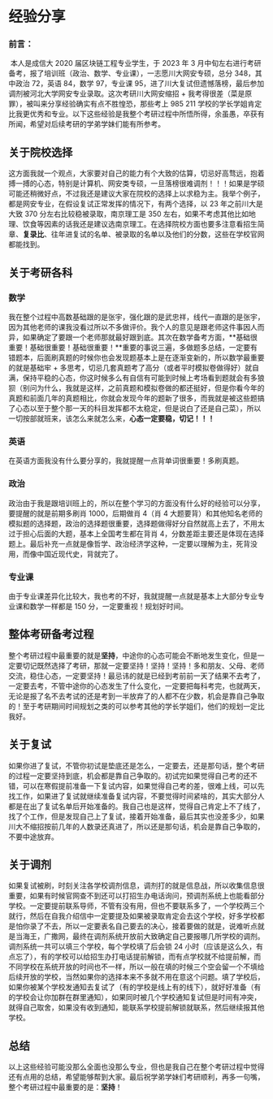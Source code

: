 # 经验分享

### 前言：

​	本人是成信大 2020 届区块链工程专业学生，于 2023 年 3 月中旬左右进行考研备考，报了培训班（政治、数学、专业课），一志愿川大网安专硕，总分 348，其中政治 72，英语 84，数学 97，专业课 95，进了川大复试但遗憾落榜，最后参加调剂被河北大学网安专业录取。这次考研川大网安缩招 + 我考得很差（菜是原罪），被叫来分享经验确实有点不胜惶恐，那些考上 985 211 学校的学长学姐肯定比我更优秀和专业。以下这些经验是我整个考研过程中所悟所得，余虽愚，卒获有所闻，希望对后续考研的学弟学妹们能有所参考。

## 关于院校选择

​	这方面我就一个观点，大家要对自己的能力有个大致的估算，切忌好高骛远，抱着搏一搏的心态，特别是计算机、网安类专硕，一旦落榜很难调剂！！！如果是学硕可能还稍微好点，不过我还是建议大家在院校的选择上以求稳为主。我举个例子，都是网安专业，在假设复试正常发挥的情况下，有两个选择，以 23 年之前川大是大致 370 分左右比较稳被录取，南京理工是 350 左右，如果不考虑其他比如地理、饮食等因素的话我还是建议选南京理工。在选择院校方面也要多注意看招生简章、**复录比**、往年进复试的名单、被录取的名单以及他们的分数，这些在学校官网都能找到。

## 关于考研各科

### 数学

​	我在整个过程中高数基础跟的是张宇，强化跟的是武忠祥，线代一直跟的是张宇，因为其他老师的课我没看过所以不多做评价。我个人的意见是跟老师这件事因人而异，如果确定了要跟一个老师那就最好跟到底。其次在数学备考方面，**基础很重要！基础很重要！基础很重要！**重要的事说三遍，多做题多总结，一定要有错题本，后面刷真题的时候你也会发现题基本上是在逐渐变新的，所以数学最重要的就是基础牢 + 多思考，切忌几套真题考了高分（或者平时模拟卷做得好）就自满，保持平稳的心态，你这时候多么有自信有可能到时候上考场看到题就会有多狼狈（别问为什么，我就是这样，之前真题和模拟卷做的都还挺好，但是你看今年的真题和前面几年的真题相比，你就会发现今年的题新了很多，而我就是被这些题搞了心态以至于整个那一天的科目发挥都不太稳定，但是说白了还是自己菜），所以一切按部就班来，该怎么来就怎么来，**心态一定要稳，切记！！！**

### 英语

​	在英语方面我没有什么要分享的，我就提醒一点背单词很重要！多刷真题。

### 政治

​	政治由于我是跟培训班上的，所以在整个学习的方面没有什么好的经验可以分享，要提醒的就是前期多刷肖 1000，后期做肖 4（肖 4 大题要背）和其他知名老师的模拟题的选择题，政治的选择题很重要，选择题做得好分自然就高上去了，不用太过于担心后面的大题，基本上全国考生都在背肖 4，分数差距主要还是体现在选择题上。最后补充一点就是像哲学、政治经济学这种，一定要以理解为主，死背没用，而像中国近现代史，背就完了。

### 专业课

​	由于专业课差异化比较大，我也考的不好，我就提醒一点就是基本上大部分专业专业课和数学一样都是 150 分，一定要重视！规划好时间。

## 整体考研备考过程

​	整个考研过程中最重要的就是**坚持**，中途你的心态可能会不断地发生变化，但是一定要切记既然选择了考研，那就一定要坚持！坚持！坚持！多和朋友、父母、老师交流，稳住心态，一定要坚持！最忌讳的就是已经到考前前一天了结果不去考了，一定要去考，不管中途你的心态发生了什么变化，一定要把每科考完，也就两天，无论是报了名不去考试的还是考到一半放弃了的人都不在少数，机会是靠自己争取的！至于考研期间时间规划之类的可以参考其他的学长学姐们，他们的规划一定比我好。

## 关于复试

​	如果你进了复试，不管你初试是垫底还是怎么，一定要去，还是那句话，整个考研的过程一定要坚持到底，机会都是靠自己争取的。初试完如果觉得自己考的还不错，可以在寒假提前准备一下复试内容，如果觉得自己考的差，很难上线，可以先找工作，如果进了复试就继续准备复试内容，不要觉得时间紧啥的，其实大部分人都是在出了复试名单后开始准备的。我自己也是这样，觉得自己肯定上不了线了，找了个工作，但是发现自己上了复试，接着开始准备，最后其实也没差多少，如果川大不缩招按前几年的人数录还真进了，所以还是那句话，机会是靠自己争取的，不要中途放弃。

## 关于调剂

​	如果复试被刷，时刻关注各学校调剂信息，调剂打的就是信息战，所以收集信息很重要，如果有时候官网查不到还可以打招生办电话询问，预调剂系统上也能看部分学校。一定要提前联系导师，不管有没有用，但也不要联系多了，一个学校两三个就行，然后在自我介绍信中一定要提及如果被录取肯定会去这个学校，好多学校都是怕你录了不去，所以一定要表名自己要去的决心，接着要做的就是，说难听点就是当海王，广撒网，最终在调剂系统开放前大致确定自己要报哪几所学校的调剂。调剂系统一共可以填三个学校，每个学校填了后会锁 24 小时（应该是这么久，有点忘了），有的学校可以给招生办打电话提前解锁，而有点学校就不给提前解，而不同学校在系统开放的时间也不一样，所以一般在填的时候三个空会留一个不填给后续开放的学校，当然如果你的选择本来不多就不用在意这个问题。填了学校后，如果你被某个学校发通知去复试了（有的学校是线上有的线下），就好好准备（有的学校会让你加群在群里通知），如果同时被几个学校通知复试但是时间有冲突，就得自己取舍，如果没有收到通知，能联系学校提前解锁就联系，然后继续报其他学校。

## 总结

​	以上这些经验可能没那么全面也没那么专业，但也是我自己在整个考研过程中觉得还有点用的总结，希望能够帮到大家。最后祝学弟学妹们考研顺利，再多一句嘴，整个考研过程中最重要的是：**坚持**！